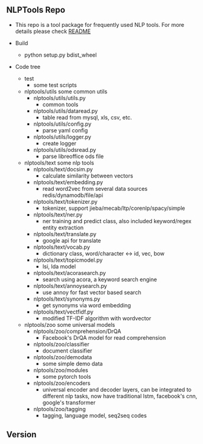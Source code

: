 ## NLPTools Repo
* This repo is a tool package for frequently used NLP tools. For more details please check [README](http://www.higgslab.com/wiki/nlptools/index.html)

* Build
    - python setup.py bdist_wheel

* Code tree
    - test
        - some test scripts
    - nlptools/utils
        some common utils
        - nlptools/utils/utils.py
            - common tools
        - nlptools/utils/dataread.py
            - table read from mysql, xls, csv, etc.
        - nlptools/utils/config.py
            - parse yaml config
        - nlptools/utils/logger.py
            - create logger
        - nlptools/utils/odsread.py
            - parse libreoffice ods file
    - nlptools/text
        some nlp tools
         -  nlptools/text/docsim.py
            * calculate similarity between vectors
         -  nlptools/text/embedding.py
            * read word2vec from several data sources redis/dynamodb/file/api
         -  nlptools/text/tokenizer.py
            * tokenizer, support jieba/mecab/ltp/corenlp/spacy/simple
         -  nlptools/text/ner.py
            * ner training and predict class, also included keyword/regex entity extraction 
         -  nlptools/text/translate.py
            * google api for translate
         -  nlptools/text/vocab.py
            * dictionary class, word/character <-> id, vec, bow 
         -  nlptools/text/topicmodel.py
            * lsi, lda model
         -  nlptools/text/acorasearch.py
            * search using acora, a keyword search engine
         -  nlptools/text/annoysearch.py
            * use annoy for fast vector based search
         -  nlptools/text/synonyms.py
            * get synonyms via word embedding
         -  nlptools/text/vectfidf.py
            * modified TF-IDF algorithm with wordvector
    - nlptools/zoo
        some universal models
         -  nlptools/zoo/comprehension/DrQA
            * Facebook's DrQA model for read comprehension
         -  nlptools/zoo/classifier
            * document classifier
         -  nlptools/zoo/demodata
            * some simple demo data
         -  nlptools/zoo/modules
            * some pytorch tools
         -  nlptools/zoo/encoders
            * universal encoder and decoder layers, can be integrated to different nlp tasks, now have traditional lstm, facebook's cnn, google's transformer 
         -  nlptools/zoo/tagging
            * tagging, language model, seq2seq codes

## Version



